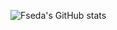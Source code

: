 ![Fseda's GitHub stats](https://github-readme-stats-ten-rosy.vercel.app/api?username=fseda&count_private=true&show_icons=true&theme=vue-dark)
